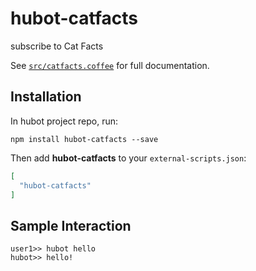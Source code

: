 # hubot-catfacts

subscribe to Cat Facts

See [`src/catfacts.coffee`](src/catfacts.coffee) for full documentation.

## Installation

In hubot project repo, run:

`npm install hubot-catfacts --save`

Then add **hubot-catfacts** to your `external-scripts.json`:

```json
[
  "hubot-catfacts"
]
```

## Sample Interaction

```
user1>> hubot hello
hubot>> hello!
```
